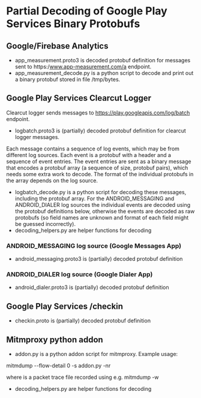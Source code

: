 # Partial Decoding of Google Play Services Binary Protobufs

## Google/Firebase Analytics

- app_measurement.proto3 is decoded protobuf definition for messages sent to https:/www.app-measurement.com/a endpoint.
- app_measurement_decode.py is a python script to decode and print out a binary protobuf stored in file /tmp/bytes.

## Google Play Services Clearcut Logger
Clearcut logger sends messages to https://play.googleapis.com/log/batch endpoint.

- logbatch.proto3 is (partially) decoded protobuf definition for clearcut logger messages.  

Each message contains a sequence of log events, which may be from different log sources.  Each event is a protobuf with a header and a sequence of event entries.   The event entries are sent as a binary message that encodes a protobuf array (a sequence of size, protobuf pairs), which needs some extra work to decode.  The format of the individual protobufs in the array depends on the log source. 

- logbatch_decode.py is a python script for decoding these messages, including the protobuf array.  For the ANDROID_MESSAGING and ANDROID_DIALER log sources the individual events are decoded using the protobuf definitions below, otherwise the events are decoded as raw protobufs (so field names are unknown and format of each field might be guessed incorrectly).
- decoding_helpers.py are helper functions for decoding

### ANDROID_MESSAGING log source (Google Messages App)

- android_messaging.proto3 is (partially) decoded protobuf definition

### ANDROID_DIALER log source (Google Dialer App)

- android_dialer.proto3 is (partially) decoded protobuf definition

## Google Play Services /checkin

- checkin.proto is (partially) decoded protobuf definition

## Mitmproxy python addon

- addon.py is a python addon script for mitmproxy.  Example usage:

mitmdump --flow-detail 0 -s addon.py -nr <mitmdump file>

where <mitmdump file> is a packet trace file recorded using e.g. mitmdump -w <mitmdump file>

- decoding_helpers.py are helper functions for decoding
